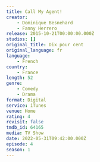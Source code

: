 ```yaml
---
title: Call My Agent!
creator:
    - Dominique Besnehard
    - Fanny Herrero
release: 2015-10-21T00:00:00.000Z
studios: []
original_title: Dix pour cent
original_language: fr
language:
    - French
country:
    - France
length: 52
genre:
    - Comedy
    - Drama
format: Digital
service: iTunes
venue: Home
rating: 4
revisit: false
tmdb_id: 64165
media: TV Show
date: 2022-05-31T09:42:00.000Z
episode: 4
season: 1
---
```

